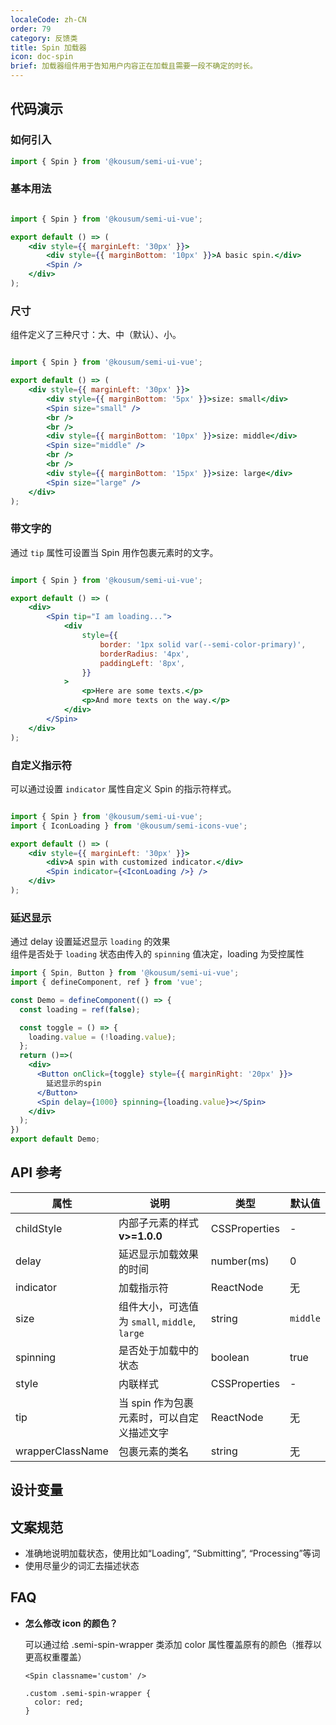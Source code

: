 ```yaml
---
localeCode: zh-CN
order: 79
category: 反馈类
title: Spin 加载器
icon: doc-spin
brief: 加载器组件用于告知用户内容正在加载且需要一段不确定的时长。
---
```


## 代码演示

### 如何引入

```jsx import
import { Spin } from '@kousum/semi-ui-vue';
```

### 基本用法

```jsx live=true

import { Spin } from '@kousum/semi-ui-vue';

export default () => (
    <div style={{ marginLeft: '30px' }}>
        <div style={{ marginBottom: '10px' }}>A basic spin.</div>
        <Spin />
    </div>
);
```

### 尺寸

组件定义了三种尺寸：大、中（默认）、小。

```jsx live=true

import { Spin } from '@kousum/semi-ui-vue';

export default () => (
    <div style={{ marginLeft: '30px' }}>
        <div style={{ marginBottom: '5px' }}>size: small</div>
        <Spin size="small" />
        <br />
        <br />
        <div style={{ marginBottom: '10px' }}>size: middle</div>
        <Spin size="middle" />
        <br />
        <br />
        <div style={{ marginBottom: '15px' }}>size: large</div>
        <Spin size="large" />
    </div>
);
```

### 带文字的

通过 `tip` 属性可设置当 Spin 用作包裹元素时的文字。

```jsx live=true

import { Spin } from '@kousum/semi-ui-vue';

export default () => (
    <div>
        <Spin tip="I am loading...">
            <div
                style={{
                    border: '1px solid var(--semi-color-primary)',
                    borderRadius: '4px',
                    paddingLeft: '8px',
                }}
            >
                <p>Here are some texts.</p>
                <p>And more texts on the way.</p>
            </div>
        </Spin>
    </div>
);
```

### 自定义指示符

可以通过设置 `indicator` 属性自定义 Spin 的指示符样式。

```jsx live=true

import { Spin } from '@kousum/semi-ui-vue';
import { IconLoading } from '@kousum/semi-icons-vue';

export default () => (
    <div style={{ marginLeft: '30px' }}>
        <div>A spin with customized indicator.</div>
        <Spin indicator={<IconLoading />} />
    </div>
);
```

### 延迟显示

通过 delay 设置延迟显示 `loading` 的效果  
组件是否处于 `loading` 状态由传入的 `spinning` 值决定，loading 为受控属性

```jsx live=true hideInDSM
import { Spin, Button } from '@kousum/semi-ui-vue';
import { defineComponent, ref } from 'vue';

const Demo = defineComponent(() => {
  const loading = ref(false);

  const toggle = () => {
    loading.value = (!loading.value);
  };
  return ()=>(
    <div>
      <Button onClick={toggle} style={{ marginRight: '20px' }}>
        延迟显示的spin
      </Button>
      <Spin delay={1000} spinning={loading.value}></Spin>
    </div>
  );
})
export default Demo;
```

## API 参考

| 属性             | 说明                                          | 类型       | 默认值   |
| ---------------- | --------------------------------------------- | ---------- | -------- |
| childStyle       | 内部子元素的样式 **v>=1.0.0**                 | CSSProperties     | -        |
| delay            | 延迟显示加载效果的时间                        | number(ms) | 0        |
| indicator        | 加载指示符                                    | ReactNode  | 无       |
| size             | 组件大小，可选值为 `small`, `middle`, `large` | string     | `middle` |
| spinning         | 是否处于加载中的状态                          | boolean    | true     |
| style            | 内联样式                                      | CSSProperties     | -        |
| tip              | 当 spin 作为包裹元素时，可以自定义描述文字    | ReactNode     | 无       |
| wrapperClassName | 包裹元素的类名                                | string     | 无       |

## 设计变量

<DesignToken/>

## 文案规范
- 准确地说明加载状态，使用比如“Loading”, “Submitting”, “Processing”等词
- 使用尽量少的词汇去描述状态

## FAQ

-   **怎么修改 icon 的颜色？**

    可以通过给 .semi-spin-wrapper 类添加 color 属性覆盖原有的颜色（推荐以更高权重覆盖）

    ```
    <Spin classname='custom' />
    
    .custom .semi-spin-wrapper {
      color: red;
    }
    ```
